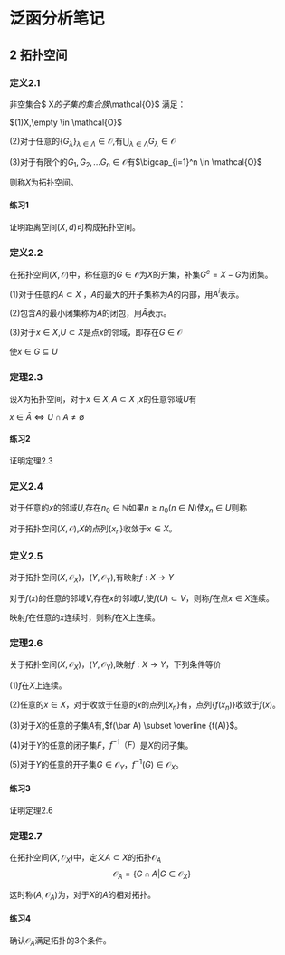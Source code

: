 # 泛函分析笔记

## 2 拓扑空间

### 定义2.1

非空集合$ X$的子集的集合族$\mathcal{O}$ 满足：

$(1)X,\empty \in \mathcal{O}$

$(2)$对于任意的$\{G_\lambda \}_{\lambda \in \Lambda} \in \mathcal{O}$,有$\bigcup_{\lambda \in \Lambda}G_\lambda  \in \mathcal{O}$

$(3)$对于有限个的$G_1,G_2,...G_n \in \mathcal{O}$有$\bigcap_{i=1}^n \in \mathcal{O}$

则称$X$为拓扑空间。

#### 练习1 ####

证明距离空间$(X,d)$可构成拓扑空间。

### 定义2.2

在拓扑空间$(X,\mathcal{O})$中，称任意的$G\in \mathcal{O}$为$X$的开集，补集$G^c=X-G$为闭集。

$(1)$对于任意的$A\subset X$ ，$A$的最大的开子集称为$A$的内部，用$A^i$表示。

$(2)$包含$A$的最小闭集称为$A$的闭包，用$\bar{A}$表示。

$(3)$对于$x \in X$,$U \subset X$是点$x$的邻域，即存在$G \in \mathcal{O}$

使$x \in G \subseteq U$

### 定理2.3

设$X$为拓扑空间，对于$x \in X,A \subset X$ ,$x$的任意邻域$U$有

$x \in \bar{A} \Leftrightarrow U \cap A \ne \emptyset$

#### 练习2

证明定理2.3

### 定义2.4

对于任意的$x$的邻域$U$,存在$n_0\in\mathbb{N}$如果$n \geq n_0(n \in N)$使$x_n \in U$则称

对于拓扑空间$(X,\mathcal{O})$,$X$的点列$\{x_n\}$收敛于$x \in X$。

### 定义2.5

对于拓扑空间$(X,\mathcal{O}_X)，(Y,\mathcal{O}_Y)$,有映射$f:X\rightarrow Y$

对于$f(x)$的任意的邻域$V$,存在$x$的邻域$U$,使$f(U) \subset V$，则称$f$在点$x \in X$连续。

映射$f$在任意的$x$连续时，则称$f$在$X$上连续。

### 定理2.6

关于拓扑空间$(X,\mathcal{O}_X)，(Y,\mathcal{O}_Y)$,映射$f:X\rightarrow Y$，下列条件等价

$(1)f$在$X$上连续。

$(2)$任意的$x \in X$，对于收敛于任意的$x$的点列$\{x_n\}$有，点列$\{f(x_n)\}$收敛于$f(x)$。

$(3)$对于$X$的任意的子集$A$有,$f(\bar A) \subset \overline {f(A)}$。

$(4)$对于$Y$的任意的闭子集$F$，$f^{-1}（F）$是$X$的闭子集。

$(5)$对于$Y$的任意的开子集$G \in \mathcal{O}_Y$，$f^{-1}(G)\in \mathcal{O}_X$。

#### 练习3

证明定理2.6

### 定理2.7

在拓扑空间$(X,\mathcal{O}_X)$中，定义$A \subset X$的拓扑$\mathcal{O}_A$$$\mathcal{O}_A =\{G \cap A |G \in \mathcal{O}_X\}$$

这时称$(A,\mathcal{O}_A)$为，对于$X$的$A$的相对拓扑。

#### 练习4

确认$\mathcal{O}_A$满足拓扑的3个条件。











